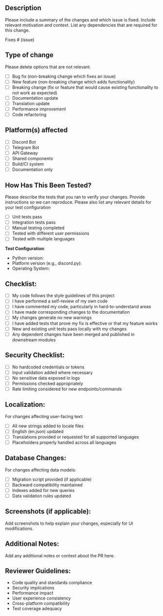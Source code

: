 ## Description

Please include a summary of the changes and which issue is fixed. Include relevant motivation and context. List any dependencies that are required for this change.

Fixes # (issue)

## Type of change

Please delete options that are not relevant.

- [ ] Bug fix (non-breaking change which fixes an issue)
- [ ] New feature (non-breaking change which adds functionality)
- [ ] Breaking change (fix or feature that would cause existing functionality to not work as expected)
- [ ] Documentation update
- [ ] Translation update
- [ ] Performance improvement
- [ ] Code refactoring

## Platform(s) affected

- [ ] Discord Bot
- [ ] Telegram Bot
- [ ] API Gateway
- [ ] Shared components
- [ ] Build/CI system
- [ ] Documentation only

## How Has This Been Tested?

Please describe the tests that you ran to verify your changes. Provide instructions so we can reproduce. Please also list any relevant details for your test configuration

- [ ] Unit tests pass
- [ ] Integration tests pass
- [ ] Manual testing completed
- [ ] Tested with different user permissions
- [ ] Tested with multiple languages

**Test Configuration**:
* Python version:
* Platform version (e.g., discord.py):
* Operating System:

## Checklist:

- [ ] My code follows the style guidelines of this project
- [ ] I have performed a self-review of my own code
- [ ] I have commented my code, particularly in hard-to-understand areas
- [ ] I have made corresponding changes to the documentation
- [ ] My changes generate no new warnings
- [ ] I have added tests that prove my fix is effective or that my feature works
- [ ] New and existing unit tests pass locally with my changes
- [ ] Any dependent changes have been merged and published in downstream modules

## Security Checklist:

- [ ] No hardcoded credentials or tokens
- [ ] Input validation added where necessary
- [ ] No sensitive data exposed in logs
- [ ] Permissions checked appropriately
- [ ] Rate limiting considered for new endpoints/commands

## Localization:

For changes affecting user-facing text:
- [ ] All new strings added to locale files
- [ ] English (en.json) updated
- [ ] Translations provided or requested for all supported languages
- [ ] Placeholders properly handled across all languages

## Database Changes:

For changes affecting data models:
- [ ] Migration script provided (if applicable)
- [ ] Backward compatibility maintained
- [ ] Indexes added for new queries
- [ ] Data validation rules updated

## Screenshots (if applicable):

Add screenshots to help explain your changes, especially for UI modifications.

## Additional Notes:

Add any additional notes or context about the PR here.

## Reviewer Guidelines:

- Code quality and standards compliance
- Security implications
- Performance impact
- User experience consistency
- Cross-platform compatibility
- Test coverage adequacy